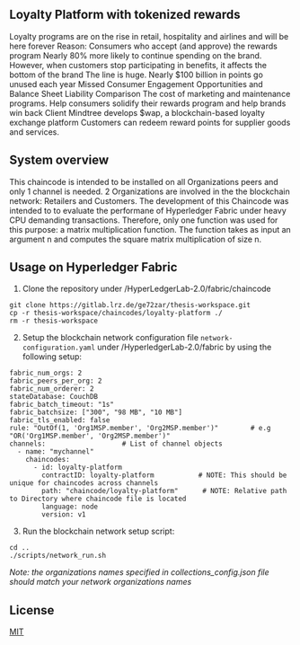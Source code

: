 ## Loyalty Platform with tokenized rewards
Loyalty programs are on the rise in retail, hospitality and airlines and will be here forever Reason: Consumers who accept (and approve) the rewards program Nearly 80% more likely to continue spending on the brand. However, when customers stop participating in benefits, it affects the bottom of the brand The line is huge. Nearly $100 billion in points go unused each year Missed Consumer Engagement Opportunities and Balance Sheet Liability Comparison The cost of marketing and maintenance programs. Help consumers solidify their rewards program and help brands win back Client Mindtree develops $wap, a blockchain-based loyalty exchange platform Customers can redeem reward points for supplier goods and services.

## System overview

This chaincode is intended to be installed on all Organizations peers and only 1 channel is needed. 2 Organizations are involved in the the blockchain network: Retailers and Customers. The development of this Chaincode was intended to to evaluate the performane of Hyperledger Fabric under heavy CPU demanding transactions. Therefore, only one function was used for this purpose: a matrix multiplication function. The function takes as input an argument n and computes the square matrix multiplication of size n.

## Usage on Hyperledger Fabric
1. Clone the repository under /HyperLedgerLab-2.0/fabric/chaincode

```
git clone https://gitlab.lrz.de/ge72zar/thesis-workspace.git
cp -r thesis-workspace/chaincodes/loyalty-platform ./
rm -r thesis-workspace
```

2. Setup the blockchain network configuration file ```network-configuration.yaml``` under /HyperledgerLab-2.0/fabric by using the following setup:

```
fabric_num_orgs: 2
fabric_peers_per_org: 2
fabric_num_orderer: 2
stateDatabase: CouchDB
fabric_batch_timeout: "1s"
fabric_batchsize: ["300", "98 MB", "10 MB"]
fabric_tls_enabled: false
rule: "OutOf(1, 'Org1MSP.member', 'Org2MSP.member')"        # e.g "OR('Org1MSP.member', 'Org2MSP.member')"
channels:                   # List of channel objects
  - name: "mychannel"
    chaincodes:
      - id: loyalty-platform
        contractID: loyalty-platform           # NOTE: This should be unique for chaincodes across channels
        path: "chaincode/loyalty-platform"      # NOTE: Relative path to Directory where chaincode file is located
        language: node
        version: v1

```

3. Run the blockchain network setup script:

```
cd ..
./scripts/network_run.sh
```

*Note: the organizations names specified in collections_config.json file should match your network organizations names*

## License
[MIT](https://choosealicense.com/licenses/mit/)
